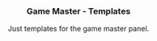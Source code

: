 <div align="center">
  <h3 align="center">Game Master - Templates</h3>
  <p>Just templates for the game master panel.</p>
</div>
